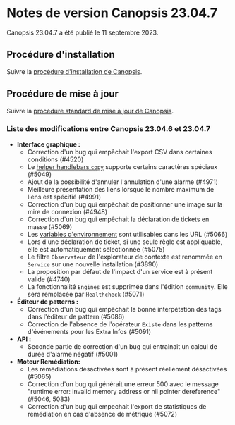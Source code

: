 # Notes de version Canopsis 23.04.7

Canopsis 23.04.7 a été publié le 11 septembre 2023.

## Procédure d'installation

Suivre la [procédure d'installation de Canopsis](../guide-administration/installation/index.md).

## Procédure de mise à jour

Suivre la [procédure standard de mise à jour de Canopsis](../guide-administration/mise-a-jour/index.md).

### Liste des modifications entre Canopsis 23.04.6 et 23.04.7

*  **Interface graphique :**
    * Correction d'un bug qui empêchait l'export CSV dans certaines conditions (#4520)
    * Le [helper handlebars `copy`](../../guide-utilisation/interface/helpers/#helper-copy) supporte certains caractères spéciaux (#5049)
    * Ajout de la possibilité d'annuler l'annulation d'une alarme (#4971)
    * Meilleure présentation des liens lorsque le nombre maximum de liens est spécifié (#4991)
    * Correction d'un bug qui empêchait de positionner une image sur la mire de connexion (#4948)
    * Correction d'un bug qui empêchait la déclaration de tickets en masse (#5069)
    * Les [variables d'environnement](../../guide-administration/administration-avancee/modification-canopsis-toml/#section-canopsistemplatevars) sont utilisables dans les URL (#5066)
    * Lors d'une déclaration de ticket, si une seule règle est appliquable, elle est automatiquement sélectionnée (#5075)
    * Le filtre `Observateur` de l'explorateur de contexte est renommée en `Service` sur une nouvelle installation (#3890)
    * La proposition par défaut de l'impact d'un service est à présent valide (#4740)
    * La fonctionnalité `Engines` est supprimée dans l'édition `community`. Elle sera remplacée par `Healthcheck` (#5071)
*  **Éditeur de patterns :**
    * Correction d'un bug qui empêchait la bonne interpétation des tags dans l'éditeur de pattern (#5086)
    * Correction de l'absence de l'opérateur `Existe` dans les patterns d'événements pour les Extra Infos (#5091)
*  **API :**
    * Seconde partie de correction d'un bug qui entrainait un calcul de durée d'alarme négatif (#5001)
*  **Moteur Remédiation:**
    * Les remédiations désactivées sont à présent réellement désactivées (#5065)
    * Correction d'un bug qui générait une erreur 500 avec le message "runtime error: invalid memory address or nil pointer dereference" (#5046, 5083)
    * Correction d'un bug qui empechait l'export de statistiques de remédiation en cas d'absence de métrique (#5072)
